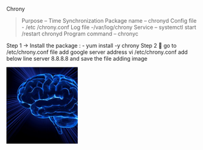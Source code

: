 Chrony
> Purpose – Time Synchronization
> Package name – chronyd 
> Config file - /etc /chrony.conf 
> Log file -/var/log/chrony
> Service – systemctl start /restart chronyd
> Program  command – chronyc

Step 1 -> Install the package : -  yum install -y chrony
Step 2   go to  /etc/chrony.conf file  add google server  address
vi /etc/chrony.conf 
add below line 
server 8.8.8.8
and save the file 
adding image

<img src="images./image.PNG" height=200>
